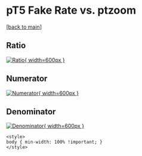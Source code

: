 # pT5 Fake Rate vs. ptzoom

[[back to main](./)]



## Ratio

[![Ratio](../mtv/var/pT5_fakerate_ptzoom.png){ width=600px }](../mtv/var/pT5_fakerate_ptzoom.pdf)

## Numerator

[![Numerator](../mtv/num/pT5_fakerate_ptzoom_num0.png){ width=600px }](../mtv/num/pT5_fakerate_ptzoom_num0.pdf)

## Denominator

[![Denominator](../mtv/den/pT5_fakerate_ptzoom_den.png){ width=600px }](../mtv/den/pT5_fakerate_ptzoom_den.pdf)


``` {=html}
<style>
body { min-width: 100% !important; }
</style>
```
